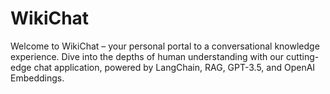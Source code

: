 # WikiChat
Welcome to WikiChat – your personal portal to a conversational knowledge experience. Dive into the depths of human understanding with our cutting-edge chat application, powered by LangChain, RAG, GPT-3.5, and OpenAI Embeddings.
